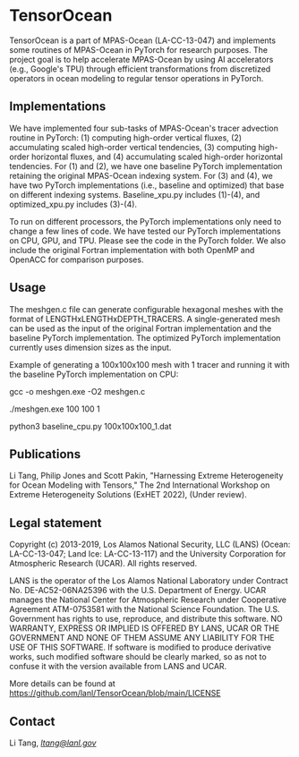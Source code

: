 TensorOcean
========

TensorOcean is a part of MPAS-Ocean (LA-CC-13-047) and implements some routines of MPAS-Ocean in PyTorch for research purposes. The project goal is to help accelerate MPAS-Ocean by using AI accelerators (e.g., Google's TPU) through efficient transformations from discretized operators in ocean modeling to regular tensor operations in PyTorch.

Implementations
-----------

We have implemented four sub-tasks of MPAS-Ocean's tracer advection routine in PyTorch: (1) computing high-order vertical fluxes, (2) accumulating scaled high-order vertical tendencies, (3) computing high-order horizontal fluxes, and (4) accumulating scaled high-order horizontal tendencies. For (1) and (2), we have one baseline PyTorch implementation retaining the original MPAS-Ocean indexing system. For (3) and (4), we have two PyTorch implementations (i.e., baseline and optimized) that base on different indexing systems. Baseline_xpu.py includes (1)-(4), and optimized_xpu.py includes (3)-(4).

To run on different processors, the PyTorch implementations only need to change a few lines of code. We have tested our PyTorch implementations on CPU, GPU, and TPU. Please see the code in the PyTorch folder. We also include the original Fortran implementation with both OpenMP and OpenACC for comparison purposes.

Usage
------------

The meshgen.c file can generate configurable hexagonal meshes with the format of LENGTHxLENGTHxDEPTH_TRACERS. A single-generated mesh can be used as the input of the original Fortran implementation and the baseline PyTorch implementation. The optimized PyTorch implementation currently uses dimension sizes as the input.

Example of generating a 100x100x100 mesh with 1 tracer and running it with the baseline PyTorch implementation on CPU:

gcc -o meshgen.exe -O2 meshgen.c

./meshgen.exe 100 100 1

python3 baseline_cpu.py 100x100x100_1.dat

Publications
--------------------------

Li Tang, Philip Jones and Scott Pakin, "Harnessing Extreme Heterogeneity for Ocean Modeling with Tensors," The 2nd International Workshop on Extreme Heterogeneity Solutions (ExHET 2022), (Under review).

Legal statement
---------------

Copyright (c) 2013-2019, Los Alamos National Security, LLC (LANS) (Ocean: LA-CC-13-047; Land Ice: LA-CC-13-117) and the University Corporation for Atmospheric Research (UCAR).
All rights reserved.

LANS is the operator of the Los Alamos National Laboratory under Contract No. DE-AC52-06NA25396 with the U.S. Department of Energy. UCAR manages the National Center for Atmospheric Research under Cooperative Agreement ATM-0753581 with the National Science Foundation. The U.S. Government has rights to use, reproduce, and distribute this software. NO WARRANTY, EXPRESS OR IMPLIED IS OFFERED BY LANS, UCAR OR THE GOVERNMENT AND NONE OF THEM ASSUME ANY LIABILITY FOR THE USE OF THIS SOFTWARE. If software is modified to produce derivative works, such modified software should be clearly marked, so as not to confuse it with the version available from LANS and UCAR.

More details can be found at https://github.com/lanl/TensorOcean/blob/main/LICENSE

Contact
-------

Li Tang, *ltang@lanl.gov*
